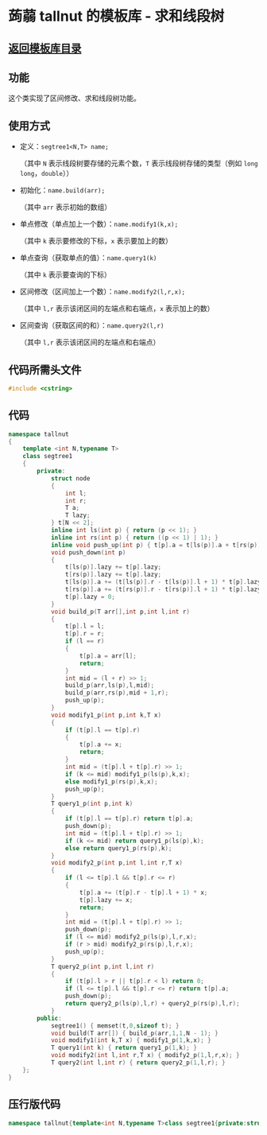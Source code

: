# 蒟蒻 tallnut 的模板库 - 求和线段树

## [返回模板库目录](https://tallnutliu.github.io/My-Blog/2025/02/15/My-Templates-(Chinese-version).html)

## 功能
这个类实现了区间修改、求和线段树功能。

## 使用方式
- 定义：`segtree1<N,T> name;`
  
  （其中 `N` 表示线段树要存储的元素个数，`T` 表示线段树存储的类型（例如 `long long`，`double`））
  
- 初始化：`name.build(arr);`
  
  （其中 `arr` 表示初始的数组）
  
- 单点修改（单点加上一个数）：`name.modify1(k,x);`
  
  （其中 `k` 表示要修改的下标，`x` 表示要加上的数）
  
- 单点查询（获取单点的值）：`name.query1(k)`
  
  （其中 `k` 表示要查询的下标）
  
- 区间修改（区间加上一个数）：`name.modify2(l,r,x);`
  
  （其中 `l,r` 表示该闭区间的左端点和右端点，`x` 表示加上的数）
  
- 区间查询（获取区间的和）：`name.query2(l,r)`
  
  （其中 `l,r` 表示该闭区间的左端点和右端点）

## 代码所需头文件
```cpp
#include <cstring>
```

## 代码
```cpp
namespace tallnut
{
	template <int N,typename T>
	class segtree1
	{
		private:
			struct node
			{
				int l;
				int r;
				T a;
				T lazy;
			} t[N << 2];
			inline int ls(int p) { return (p << 1); }
			inline int rs(int p) { return ((p << 1) | 1); }
			inline void push_up(int p) { t[p].a = t[ls(p)].a + t[rs(p)].a; }
			void push_down(int p)
			{
				t[ls(p)].lazy += t[p].lazy;
				t[rs(p)].lazy += t[p].lazy;
				t[ls(p)].a += (t[ls(p)].r - t[ls(p)].l + 1) * t[p].lazy;
				t[rs(p)].a += (t[rs(p)].r - t[rs(p)].l + 1) * t[p].lazy;
				t[p].lazy = 0;
			}
			void build_p(T arr[],int p,int l,int r)
			{
				t[p].l = l;
				t[p].r = r;
				if (l == r)
				{
					t[p].a = arr[l];
					return;
				}
				int mid = (l + r) >> 1;
				build_p(arr,ls(p),l,mid);
				build_p(arr,rs(p),mid + 1,r);
				push_up(p);
			}
			void modify1_p(int p,int k,T x)
			{
				if (t[p].l == t[p].r)
				{
					t[p].a += x;
					return;
				}
				int mid = (t[p].l + t[p].r) >> 1;
				if (k <= mid) modify1_p(ls(p),k,x);
				else modify1_p(rs(p),k,x);
				push_up(p);
			}
			T query1_p(int p,int k)
			{
				if (t[p].l == t[p].r) return t[p].a;
				push_down(p);
				int mid = (t[p].l + t[p].r) >> 1;
				if (k <= mid) return query1_p(ls(p),k);
				else return query1_p(rs(p),k);
			}
			void modify2_p(int p,int l,int r,T x)
			{
				if (l <= t[p].l && t[p].r <= r)
				{
					t[p].a += (t[p].r - t[p].l + 1) * x;
					t[p].lazy += x;
					return;
				}
				int mid = (t[p].l + t[p].r) >> 1;
				push_down(p);
				if (l <= mid) modify2_p(ls(p),l,r,x);
				if (r > mid) modify2_p(rs(p),l,r,x);
				push_up(p);
			}
			T query2_p(int p,int l,int r)
			{
				if (t[p].l > r || t[p].r < l) return 0;
				if (l <= t[p].l && t[p].r <= r) return t[p].a;
				push_down(p);
				return query2_p(ls(p),l,r) + query2_p(rs(p),l,r);
			}
		public:
			segtree1() { memset(t,0,sizeof t); }
			void build(T arr[]) { build_p(arr,1,1,N - 1); }
			void modify1(int k,T x) { modify1_p(1,k,x); }
			T query1(int k) { return query1_p(1,k); }
			void modify2(int l,int r,T x) { modify2_p(1,l,r,x); }
			T query2(int l,int r) { return query2_p(1,l,r); }
	};
}
```

## 压行版代码
```cpp
namespace tallnut{template<int N,typename T>class segtree1{private:struct node{int l;int r;T a;T lazy;}t[N<<2];inline int ls(int p){return(p<<1);}inline int rs(int p){return((p<<1)|1);}inline void push_up(int p){t[p].a=t[ls(p)].a+t[rs(p)].a;}void push_down(int p){t[ls(p)].lazy+=t[p].lazy;t[rs(p)].lazy+=t[p].lazy;t[ls(p)].a+=(t[ls(p)].r-t[ls(p)].l+1)*t[p].lazy;t[rs(p)].a+=(t[rs(p)].r-t[rs(p)].l+1)*t[p].lazy;t[p].lazy=0;}void build_p(T arr[],int p,int l,int r){t[p].l=l;t[p].r=r;if(l==r){t[p].a=arr[l];return;}int mid=(l+r)>>1;build_p(arr,ls(p),l,mid);build_p(arr,rs(p),mid+1,r);push_up(p);}void modify1_p(int p,int k,T x){if(t[p].l==t[p].r){t[p].a+=x;return;}int mid=(t[p].l+t[p].r)>>1;if(k<=mid)modify1_p(ls(p),k,x);else modify1_p(rs(p),k,x);push_up(p);}T query1_p(int p,int k){if(t[p].l==t[p].r)return t[p].a;push_down(p);int mid=(t[p].l+t[p].r)>>1;if(k<=mid)return query1_p(ls(p),k);else return query1_p(rs(p),k);}void modify2_p(int p,int l,int r,T x){if(l<=t[p].l&&t[p].r<=r){t[p].a+=(t[p].r-t[p].l+1)*x;t[p].lazy+=x;return;}int mid=(t[p].l+t[p].r)>>1;push_down(p);if(l<=mid)modify2_p(ls(p),l,r,x);if(r>mid)modify2_p(rs(p),l,r,x);push_up(p);}T query2_p(int p,int l,int r){if(t[p].l>r||t[p].r<l)return 0;if(l<=t[p].l&&t[p].r<=r)return t[p].a;push_down(p);return query2_p(ls(p),l,r)+query2_p(rs(p),l,r);}public:segtree1(){memset(t,0,sizeof t);}void build(T arr[]){build_p(arr,1,1,N-1);}void modify1(int k,T x){modify1_p(1,k,x);}T query1(int k){return query1_p(1,k);}void modify2(int l,int r,T x){modify2_p(1,l,r,x);}T query2(int l,int r){return query2_p(1,l,r);}};}
```
